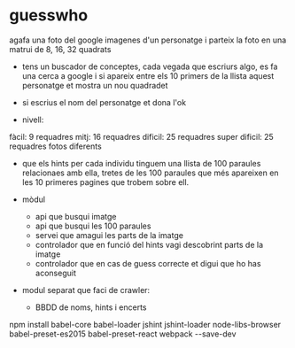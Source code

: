# guesswho

agafa una foto del google imagenes d'un personatge i parteix la foto en una matrui de 8, 16, 32 quadrats

- tens un buscador de conceptes, cada vegada que escriurs algo, es fa una cerca a google i si apareix entre els 10 primers de la llista aquest personatge et mostra un nou quadradet

- si escrius el nom del personatge et dona l'ok

- nivell:

fàcil: 9 requadres
mitj: 16 requadres
dificil: 25 requadres
super dificil: 25 requadres fotos diferents


- que els hints per cada individu tinguem una llista de 100 paraules relacionaes amb ella, 
tretes de les 100 paraules que més apareixen en les 10 primeres pagines que trobem sobre ell.



- mòdul

  - api que busqui imatge
  - api que busqui les 100 paraules
  - servei que amagui les parts de la imatge
  - controlador que en funció del hints vagi descobrint parts de la imatge
  - controlador que en cas de guess correcte et digui que ho has aconseguit

- modul separat que faci de crawler:

  - BBDD de noms, hints i encerts




npm install babel-core babel-loader jshint jshint-loader node-libs-browser babel-preset-es2015 babel-preset-react webpack  --save-dev
